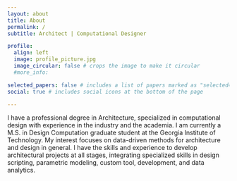 ```yaml
---
layout: about
title: About
permalink: /
subtitle: Architect | Computational Designer

profile:
  align: left
  image: profile_picture.jpg
  image_circular: false # crops the image to make it circular
  #more_info: 

selected_papers: false # includes a list of papers marked as "selected={true}"
social: true # includes social icons at the bottom of the page

---
```


I have a professional degree in Architecture, specialized in computational design with experience in the industry and the academia. I am currently a M.S. in Design Computation graduate student at the Georgia Institute of Technology. My interest focuses on data-driven methods for architecture and design in general. I have the skills and experience to develop architectural projects at all stages, integrating specialized skills in design scripting, parametric modeling, custom tool, development, and data analytics.
